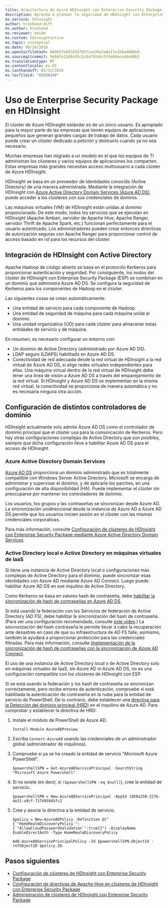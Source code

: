 ```yaml
---
title: Arquitectura de Azure HDInsight con Enterprise Security Package
description: Aprenda a planear la seguridad de HDInsight con Enterprise Security Package.
ms.service: hdinsight
author: hrasheed-msft
ms.author: hrasheed
ms.reviewer: omidm
ms.custom: hdinsightactive
ms.topic: conceptual
ms.date: 09/24/2018
ms.openlocfilehash: 069b3fe89183d7897cea39e2a8a1fe1bbed80bb0
ms.sourcegitcommit: 9e8dfa1169a55c3c8af93a6c5f4e0dace4de48b2
ms.translationtype: MT
ms.contentlocale: es-ES
ms.lasthandoff: 05/13/2019
ms.locfileid: "65556348"
---
```

# <a name="use-enterprise-security-package-in-hdinsight"></a>Uso de Enterprise Security Package en HDInsight

El clúster de Azure HDInsight estándar es de un único usuario. Es apropiado para la mayor parte de las empresas que tienen equipos de aplicaciones pequeños que generan grandes cargas de trabajo de datos. Cada usuario puede crear un clúster dedicado a petición y destruirlo cuando ya no sea necesario. 

Muchas empresas han migrado a un modelo en el que los equipos de TI administran los clústeres y varios equipos de aplicaciones los comparten. Estas empresas más grandes necesitan acceso multiusuario a cada clúster de Azure HDInsight.

HDInsight se basa en un proveedor de identidades conocido (Active Directory) de una manera administrada. Mediante la integración de HDInsight con [Azure Active Directory Domain Services (Azure AD DS)](../../active-directory-domain-services/active-directory-ds-overview.md), puede acceder a los clústeres con sus credenciales de dominio. 

Las máquinas virtuales (VM) de HDInsight están unidas al dominio proporcionado. De este modo, todos los servicios que se ejecutan en HDInsight (Apache Ambari, servidor de Apache Hive, Apache Ranger, servidor Thrift de Apache Spark, etc.) funcionan perfectamente para el usuario autenticado. Los administradores pueden crear entonces directivas de autorización seguras con Apache Ranger para proporcionar control de acceso basado en rol para los recursos del clúster.

## <a name="integrate-hdinsight-with-active-directory"></a>Integración de HDInsight con Active Directory

Apache Hadoop de código abierto se basa en el protocolo Kerberos para proporcionar autenticación y seguridad. Por consiguiente, los nodos del clúster de HDInsight con Enterprise Security Package (ESP) se combinan en un dominio que administra Azure AD DS. Se configura la seguridad de Kerberos para los componentes de Hadoop en el clúster. 

Las siguientes cosas se crean automáticamente:

- Una entidad de servicio para cada componente de Hadoop.
- Una entidad de seguridad de máquina para cada máquina unida al dominio.
- Una unidad organizativa (UO) para cada clúster para almacenar estas entidades de servicio y de máquina.

En resumen, es necesario configurar un entorno con:

- Un dominio de Active Directory (administrado por Azure AD DS).
- LDAP seguro (LDAPS) habilitado en Azure AD DS.
- Conectividad de red adecuada desde la red virtual de HDInsight a la red virtual de Azure AD DS, si elige redes virtuales independientes para ellas. Una máquina virtual dentro de la red virtual de HDInsight debe tener una línea de visión a Azure AD DS a través del emparejamiento de la red virtual. Si HDInsight y Azure AD DS se implementan en la misma red virtual, la conectividad se proporciona de manera automática y no es necesaria ninguna otra acción.

## <a name="set-up-different-domain-controllers"></a>Configuración de distintos controladores de dominio
HDInsight actualmente solo admite Azure AD DS como el controlador de dominio principal que el clúster usa para la comunicación de Kerberos. Pero hay otras configuraciones complejas de Active Directory que son posibles, siempre que dicha configuración lleve a habilitar Azure AD DS para el acceso de HDInsight.

### <a name="azure-active-directory-domain-services"></a>Azure Active Directory Domain Services
[Azure AD DS](../../active-directory-domain-services/active-directory-ds-overview.md) proporciona un dominio administrado que es totalmente compatible con Windows Server Active Directory. Microsoft se encarga de administrar y supervisar el dominio, y de aplicarle los parches, en una configuración de alta disponibilidad (HA). Puede implementar el clúster sin preocuparse por mantener los controladores de dominio. 

Los usuarios, los grupos y las contraseñas se sincronizan desde Azure AD. La sincronización unidireccional desde la instancia de Azure AD a Azure AD DS permite que los usuarios inicien sesión en el clúster con las mismas credenciales corporativas. 

Para más información, consulte [Configuración de clústeres de HDInsight con Enterprise Security Package mediante Azure Active Directory Domain Services](./apache-domain-joined-configure-using-azure-adds.md).

### <a name="on-premises-active-directory-or-active-directory-on-iaas-vms"></a>Active Directory local o Active Directory en máquinas virtuales de IaaS

Si tiene una instancia de Active Directory local o configuraciones más complejas de Active Directory para el dominio, puede sincronizar esas identidades con Azure AD mediante Azure AD Connect. Luego puede habilitar Azure AD DS en ese inquilino de Active Directory. 

Como Kerberos se basa en valores hash de contraseña, debe [habilitar la sincronización de hash de contraseñas en Azure AD DS](../../active-directory-domain-services/active-directory-ds-getting-started-password-sync.md). 

Si está usando la federación con los Servicios de federación de Active Directory (AD FS), debe habilitar la sincronización del hash de contraseña. (Para ver una configuración recomendada, consulte [este vídeo](https://youtu.be/qQruArbu2Ew).) La sincronización del hash contraseña le permite llevar a cabo la recuperación ante desastres en caso de que su infraestructura de AD FS falle; asimismo, también le ayudará a proporcionar protección para las credenciales filtradas. Para más información, consulte [Implementación de la sincronización de hash de contraseñas con la sincronización de Azure AD Connect](../../active-directory/hybrid/how-to-connect-password-hash-synchronization.md). 

El uso de una instancia de Active Directory local o de Active Directory solo en máquinas virtuales de IaaS, sin Azure AD ni Azure AD DS, no es una configuración compatible con los clústeres de HDInsight con ESP.

Si se está usando la federación y los hash de contraseña se sincronizan correctamente, pero recibe errores de autenticación, compruebe si está habilitada la autenticación de contraseña en la nube para la entidad de servicio de PowerShell. De lo contrario, debe establecer una [directiva para la Detección del dominio principal (HRD)](../../active-directory/manage-apps/configure-authentication-for-federated-users-portal.md) en el inquilino de Azure AD. Para comprobar y establecer la directiva de HRD:

1. Instale el módulo de PowerShell de Azure AD.

   ```
   Install-Module AzureADPreview
   ```

2. Escriba `Connect-AzureAD` usando las credenciales de un administrador global (administrador de inquilinos).

3. Compruebe si ya se ha creado la entidad de servicio "Microsoft Azure PowerShell".

   ```
   $powershellSPN = Get-AzureADServicePrincipal -SearchString "Microsoft Azure Powershell"
   ```

4. Si no existe (es decir, si `($powershellSPN -eq $null)`), cree la entidad de servicio.

   ```
   $powershellSPN = New-AzureADServicePrincipal -AppId 1950a258-227b-4e31-a9cf-717495945fc2
   ```

5. Cree y asocie la directiva a la entidad de servicio.

   ```
   $policy = New-AzureADPolicy -Definition @("{`"HomeRealmDiscoveryPolicy`":{`"AllowCloudPasswordValidation`":true}}") -DisplayName EnableDirectAuth -Type HomeRealmDiscoveryPolicy

   Add-AzureADServicePrincipalPolicy -Id $powershellSPN.ObjectId -refObjectID $policy.ID
   ```

## <a name="next-steps"></a>Pasos siguientes

* [Configuración de clústeres de HDInsight con Enterprise Security Package](apache-domain-joined-configure-using-azure-adds.md)
* [Configuración de directivas de Apache Hive en clústeres de HDInsight con Enterprise Security Package](apache-domain-joined-run-hive.md)
* [Administración de clústeres de HDInsight con Enterprise Security Package](apache-domain-joined-manage.md) 
